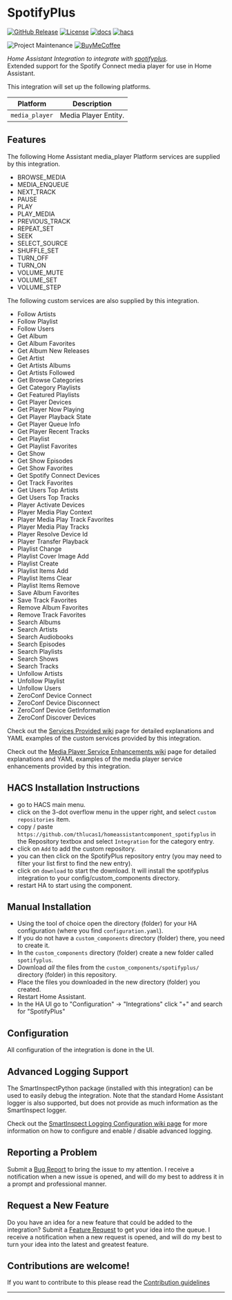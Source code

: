 # SpotifyPlus

[![GitHub Release][releases-shield]][releases] [![License][license-shield]](LICENSE) [![docs][docs-shield]][docs] [![hacs][hacs-shield]][hacs]

![Project Maintenance][maintenance-shield] [![BuyMeCoffee][buymecoffee-shield]][buymecoffee]

_Home Assistant Integration to integrate with [spotifyplus][spotifyplus]._  
Extended support for the Spotify Connect media player for use in Home Assistant.

This integration will set up the following platforms.

Platform | Description
-- | --
`media_player` | Media Player Entity.

## Features

The following Home Assistant media_player Platform services are supplied by this integration.
- BROWSE_MEDIA
- MEDIA_ENQUEUE
- NEXT_TRACK
- PAUSE
- PLAY
- PLAY_MEDIA
- PREVIOUS_TRACK
- REPEAT_SET
- SEEK
- SELECT_SOURCE
- SHUFFLE_SET
- TURN_OFF
- TURN_ON
- VOLUME_MUTE
- VOLUME_SET
- VOLUME_STEP

The following custom services are also supplied by this integration.
- Follow Artists
- Follow Playlist
- Follow Users
- Get Album
- Get Album Favorites
- Get Album New Releases
- Get Artist
- Get Artists Albums
- Get Artists Followed
- Get Browse Categories
- Get Category Playlists
- Get Featured Playlists
- Get Player Devices
- Get Player Now Playing
- Get Player Playback State
- Get Player Queue Info
- Get Player Recent Tracks
- Get Playlist
- Get Playlist Favorites
- Get Show
- Get Show Episodes
- Get Show Favorites
- Get Spotify Connect Devices
- Get Track Favorites
- Get Users Top Artists
- Get Users Top Tracks
- Player Activate Devices
- Player Media Play Context
- Player Media Play Track Favorites
- Player Media Play Tracks
- Player Resolve Device Id
- Player Transfer Playback
- Playlist Change
- Playlist Cover Image Add
- Playlist Create
- Playlist Items Add
- Playlist Items Clear
- Playlist Items Remove
- Save Album Favorites
- Save Track Favorites
- Remove Album Favorites
- Remove Track Favorites
- Search Albums
- Search Artists
- Search Audiobooks
- Search Episodes
- Search Playlists
- Search Shows
- Search Tracks
- Unfollow Artists
- Unfollow Playlist
- Unfollow Users
- ZeroConf Device Connect
- ZeroConf Device Disconnect
- ZeroConf Device GetInformation
- ZeroConf Discover Devices

Check out the [Services Provided wiki](https://github.com/thlucas1/homeassistantcomponent_spotifyplus/wiki/Services-Provided) page for detailed explanations and YAML examples of the custom services provided by this integration.

Check out the [Media Player Service Enhancements wiki](https://github.com/thlucas1/homeassistantcomponent_spotifyplus/wiki/Media-Player-Service-Enhancements) page for detailed explanations and YAML examples of the media player service enhancements provided by this integration.

## HACS Installation Instructions

- go to HACS main menu.
- click on the 3-dot overflow menu in the upper right, and select `custom repositories` item.
- copy / paste `https://github.com/thlucas1/homeassistantcomponent_spotifyplus` in the Repository textbox and select `Integration` for the category entry.
- click on `Add` to add the custom repository.
- you can then click on the SpotifyPlus repository entry (you may need to filter your list first to find the new entry).
- click on `download` to start the download. It will install the spotifyplus integration to your config/custom_components directory.
- restart HA to start using the component.

## Manual Installation

- Using the tool of choice open the directory (folder) for your HA configuration (where you find `configuration.yaml`).
- If you do not have a `custom_components` directory (folder) there, you need to create it.
- In the `custom_components` directory (folder) create a new folder called `spotifyplus`.
- Download _all_ the files from the `custom_components/spotifyplus/` directory (folder) in this repository.
- Place the files you downloaded in the new directory (folder) you created.
- Restart Home Assistant.
- In the HA UI go to "Configuration" -> "Integrations" click "+" and search for "SpotifyPlus"

## Configuration 

All configuration of the integration is done in the UI.

<!---->

## Advanced Logging Support

The SmartInspectPython package (installed with this integration) can be used to easily debug the integration.
Note that the standard Home Assistant logger is also supported, but does not provide as much information as the SmartInspect logger.

Check out the [SmartInspect Logging Configuration wiki page](https://github.com/thlucas1/homeassistantcomponent_spotifyplus/wiki/SmartInspect-Logging-Configuration) for more information on how to configure and enable / disable advanced logging.

## Reporting a Problem

Submit a [Bug Report](https://github.com/thlucas1/homeassistantcomponent_spotifyplus/issues/new?assignees=&labels=Bug&projects=&template=bug.yml) to bring the issue to my attention. I receive a notification when a new issue is opened, and will do my best to address it in a prompt and professional manner.

## Request a New Feature

Do you have an idea for a new feature that could be added to the integration?  Submit a [Feature Request](https://github.com/thlucas1/homeassistantcomponent_spotifyplus/issues/new?assignees=&labels=Feature%2BRequest&projects=&template=feature_request.yml) to get your idea into the queue. I receive a notification when a new request is opened, and will do my best to turn your idea into the latest and greatest feature.

## Contributions are welcome!

If you want to contribute to this please read the [Contribution guidelines](CONTRIBUTING.md)

***

[spotifyplus]: https://github.com/thlucas1/homeassistantcomponent_spotifyplus

[releases-shield]: https://img.shields.io/github/release/thlucas1/homeassistantcomponent_spotifyplus.svg?style=for-the-badge
[releases]: https://github.com/thlucas1/homeassistantcomponent_spotifyplus/releases
[license-shield]: https://img.shields.io/github/license/thlucas1/homeassistantcomponent_spotifyplus.svg?style=for-the-badge
[docs]: https://github.com/thlucas1/homeassistantcomponent_spotifyplus/wiki
[docs-shield]: https://img.shields.io/badge/Docs-Wiki-blue.svg?style=for-the-badge
[hacs]: https://github.com/hacs/integration
[hacs-shield]: https://img.shields.io/badge/HACS-Default-41BDF5.svg?style=for-the-badge

[maintenance-shield]: https://img.shields.io/badge/maintainer-Todd%20Lucas%20%40thlucas1-blue.svg?style=for-the-badge
[buymecoffee]: https://www.buymeacoffee.com/thlucas1
[buymecoffee-shield]: https://img.shields.io/badge/buy%20me%20a%20coffee-donate-yellow.svg?style=for-the-badge